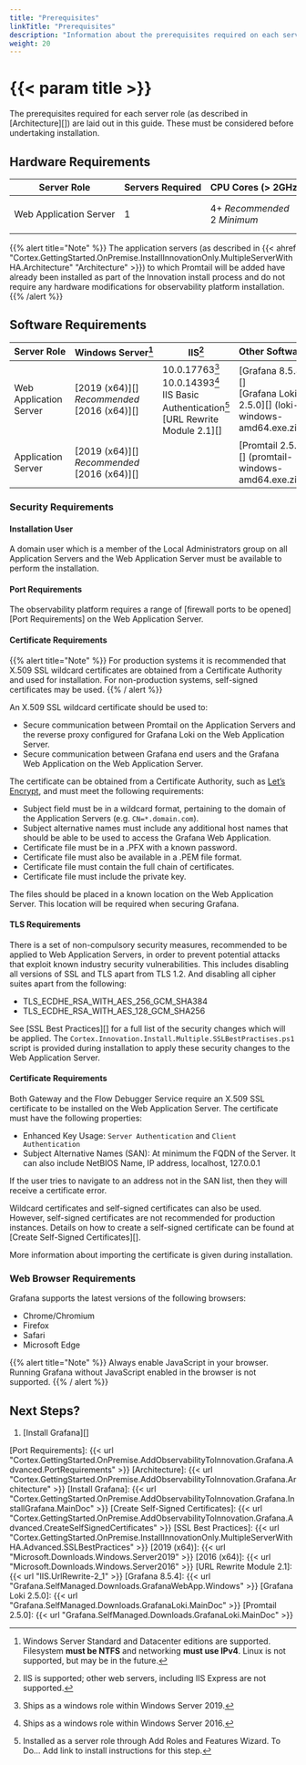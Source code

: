 ```yaml
---
title: "Prerequisites"
linkTitle: "Prerequisites"
description: "Information about the prerequisites required on each server type for installation."
weight: 20
---
```

# {{< param title >}}

The prerequisites required for each server role (as described in [Architecture][]) are laid out in this guide. These must be considered before undertaking installation.

## Hardware Requirements

| Server&nbsp;Role | Servers&nbsp;Required | CPU&nbsp;Cores&nbsp;(>&nbsp;2GHz) | RAM&nbsp;(GB) | Disk&nbsp;(GB) |  
|------------------|-----------------------|-----------------------------------|---------------|----------------------|
| Web&nbsp;Application&nbsp;Server | 1 | 4+&nbsp;*Recommended*<br>2&nbsp;*Minimum* | 16+&nbsp;*Recommended*<br>8&nbsp;*Minimum* | 50+&nbsp;(SSD)&nbsp;*Recommended*<br>40&nbsp;(HDD)&nbsp;*Minimum*<br>5+&nbsp;free&nbsp;on&nbsp;installation&nbsp;drive |

{{% alert title="Note" %}}
The application servers (as described in {{< ahref "Cortex.GettingStarted.OnPremise.InstallInnovationOnly.MultipleServerWithHA.Architecture" "Architecture" >}}) to which Promtail will be added have already been installed as part of the Innovation install process and do not require any hardware modifications for observability platform installation.
{{% /alert %}}

## Software Requirements

| Server&nbsp;Role | Windows&nbsp;Server[^1] | IIS[^2] | Other&nbsp;Software |
|------------------|-------------------------|---------|----------|
| Web Application Server | [2019 (x64)][] *Recommended*<br>[2016 (x64)][] | 10.0.17763[^3]<br>10.0.14393[^4]<br>IIS Basic Authentication[^5]<br>[URL Rewrite Module 2.1][] | [Grafana 8.5.4][]<br>[Grafana Loki 2.5.0][] (loki-windows-amd64.exe.zip)|
| Application Server | [2019 (x64)][] *Recommended*<br>[2016 (x64)][] | | [Promtail 2.5.0][] (promtail-windows-amd64.exe.zip) |

[^1]: Windows Server Standard and Datacenter editions are supported. Filesystem **must be NTFS** and networking **must use IPv4**. Linux is not supported, but may be in the future.
[^2]: IIS is supported; other web servers, including IIS Express are not supported.
[^3]: Ships as a windows role within Windows Server 2019.
[^4]: Ships as a windows role within Windows Server 2016.
[^5]: Installed as a server role through Add Roles and Features Wizard. To Do... Add link to install instructions for this step.

### Security Requirements

#### Installation User

A domain user which is a member of the Local Administrators group on all Application Servers and the Web Application Server must be available to perform the installation.

#### Port Requirements

The observability platform requires a range of [firewall ports to be opened][Port Requirements] on the Web Application Server.

#### Certificate Requirements

{{% alert title="Note" %}}
For production systems it is recommended that X.509 SSL wildcard certificates are obtained from a Certificate Authority and used for installation. For non-production systems, self-signed certificates may be used.
{{% / alert %}}

An X.509 SSL wildcard certificate should be used to:

* Secure communication between Promtail on the Application Servers and the reverse proxy configured for Grafana Loki on the Web Application Server.
* Secure communication between Grafana end users and the Grafana Web Application on the Web Application Server.

The certificate can be obtained from a Certificate Authority, such as [Let’s Encrypt](<https://letsencrypt.org/>), and must meet the following requirements:

* Subject field must be in a wildcard format, pertaining to the domain of the Application Servers (e.g. `CN=*.domain.com`).
* Subject alternative names must include any additional host names that should be able to be used to access the Grafana Web Application.
* Certificate file must be in a .PFX with a known password.
* Certificate file must also be available in a .PEM file format.
* Certificate file must contain the full chain of certificates.
* Certificate file must include the private key.

The files should be placed in a known location on the Web Application Server. This location will be required when securing Grafana.

#### TLS Requirements

There is a set of non-compulsory security measures, recommended to be applied to Web Application Servers, in order to prevent potential attacks that exploit known industry security vulnerabilities. This includes disabling all versions of SSL and TLS apart from TLS 1.2. And disabling all cipher suites apart from the following:

* TLS_ECDHE_RSA_WITH_AES_256_GCM_SHA384
* TLS_ECDHE_RSA_WITH_AES_128_GCM_SHA256

See [SSL Best Practices][] for a full list of the security changes which will be applied. The `Cortex.Innovation.Install.Multiple.SSLBestPractises.ps1` script is provided during installation to apply these security changes to the Web Application Server.

#### Certificate Requirements

Both Gateway and the Flow Debugger Service require an X.509 SSL certificate to be installed on the Web Application Server. The certificate must have the following properties:

* Enhanced Key Usage: `Server Authentication` and `Client Authentication`
* Subject Alternative Names (SAN): At minimum the FQDN of the Server. It can also include NetBIOS Name, IP address, localhost, 127.0.0.1

If the user tries to navigate to an address not in the SAN list, then they will receive a certificate error.

Wildcard certificates and self-signed certificates can also be used. However, self-signed certificates are not recommended for production instances. Details on how to create a self-signed certificate can be found at [Create Self-Signed Certificates][].

More information about importing the certificate is given during installation.

### Web Browser Requirements

Grafana supports the latest versions of the following browsers:

* Chrome/Chromium
* Firefox
* Safari
* Microsoft Edge

{{% alert title="Note" %}}
Always enable JavaScript in your browser. Running Grafana without JavaScript enabled in the browser is not supported.
{{% / alert %}}

## Next Steps?

1. [Install Grafana][]

[Port Requirements]: {{< url "Cortex.GettingStarted.OnPremise.AddObservabilityToInnovation.Grafana.Advanced.PortRequirements" >}}
[Architecture]: {{< url "Cortex.GettingStarted.OnPremise.AddObservabilityToInnovation.Grafana.Architecture" >}}
[Install Grafana]: {{< url "Cortex.GettingStarted.OnPremise.AddObservabilityToInnovation.Grafana.InstallGrafana.MainDoc" >}}
[Create Self-Signed Certificates]: {{< url "Cortex.GettingStarted.OnPremise.AddObservabilityToInnovation.Grafana.Advanced.CreateSelfSignedCertificates" >}}
[SSL Best Practices]: {{< url "Cortex.GettingStarted.OnPremise.InstallInnovationOnly.MultipleServerWithHA.Advanced.SSLBestPractices" >}}
[2019 (x64)]: {{< url "Microsoft.Downloads.Windows.Server2019" >}}
[2016 (x64)]: {{< url "Microsoft.Downloads.Windows.Server2016" >}}
[URL Rewrite Module 2.1]: {{< url "IIS.UrlRewrite-2_1" >}}
[Grafana 8.5.4]: {{< url "Grafana.SelfManaged.Downloads.GrafanaWebApp.Windows" >}}
[Grafana Loki 2.5.0]: {{< url "Grafana.SelfManaged.Downloads.GrafanaLoki.MainDoc" >}}
[Promtail 2.5.0]:  {{< url "Grafana.SelfManaged.Downloads.GrafanaLoki.MainDoc" >}}
